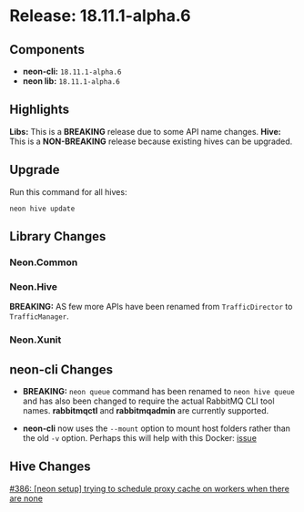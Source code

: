 # Release: 18.11.1-alpha.6

## Components

* **neon-cli:** `18.11.1-alpha.6`
* **neon lib:** `18.11.1-alpha.6`

## Highlights

**Libs:** This is a **BREAKING** release due to some API name changes.
**Hive:** This is a **NON-BREAKING** release because existing hives can be upgraded.

## Upgrade

Run this command for all hives:

```
neon hive update
```

## Library Changes

### Neon.Common

### Neon.Hive

**BREAKING:** AS few more APIs have been renamed from `TrafficDirector` to `TrafficManager`.

### Neon.Xunit

## neon-cli Changes

* **BREAKING:** `neon queue` command has been renamed to `neon hive queue` and has also been changed to require the actual RabbitMQ CLI tool names.  **rabbitmqctl** and **rabbitmqadmin** are currently supported.

* **neon-cli** now uses the `--mount` option to mount host folders rather than the old `-v` option.  Perhaps this will help with this Docker: [issue](https://github.com/docker/for-win/issues/1560)

## Hive Changes

[#386: [neon setup] trying to schedule proxy cache on workers when there are none](https://github.com/jefflill/NeonForge/issues/386)
